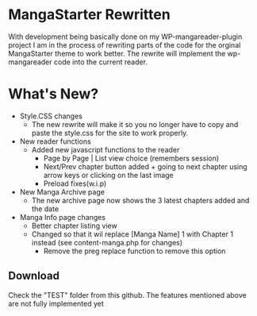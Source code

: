 # MangaStarter Rewritten
With development being basically done on my WP-mangareader-plugin project I am in the process of rewriting parts of the code for the orginal MangaStarter theme to work better. The rewrite will implement the wp-mangareader code into the current reader.


# What's New?

 - Style.CSS changes
	 - The new rewrite will make it so you no longer have to copy and paste the style.css for the site to work properly. 
 - New reader functions
	 - Added new javascript functions to the reader
		 - Page by Page | List view choice (remembers session)
		 - Next/Prev chapter button added + going to next chapter using arrow keys or clicking on the last image
		 - Preload fixes(w.i.p)
 - New Manga Archive page
	 - The new archive page now shows the 3 latest chapters added and the date
 - Manga Info page changes
	 - Better chapter listing view
	 - Changed so that it wil replace [Manga Name] 1 with Chapter 1 instead (see content-manga.php for changes)
		 - Remove the preg replace function to remove this option

## Download
Check the "TEST" folder from this github. The features mentioned above are not fully implemented yet
